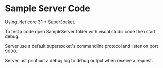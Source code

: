 # Sample Server Code

Using .Net core 3.1 + SuperSocket.

To test a code open SampleServer folder with visual studio code then start debug.

Server use a default supersocket's commandline protocol and listen on port 9090.

Server just print out a debug log to debug output when receive a request.
